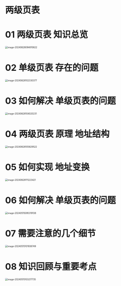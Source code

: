 # 两级页表



# 01 两级页表 知识总览

<img src="https://cvp.oss-cn-shanghai.aliyuncs.com/picgo/202406280948787.png" alt="image-20240628094810622" style="zoom:50%;" />



# 02 单级页表 存在的问题

<img src="https://cvp.oss-cn-shanghai.aliyuncs.com/picgo/202406281023539.png" alt="image-20240628102330377" style="zoom:50%;" />



# 03 如何解决 单级页表的问题

<img src="https://cvp.oss-cn-shanghai.aliyuncs.com/picgo/202406281040356.png" alt="image-20240628104020231" style="zoom:50%;" />



# 04 两级页表 原理 地址结构

<img src="https://cvp.oss-cn-shanghai.aliyuncs.com/picgo/202406281058747.png" alt="image-20240628105829522" style="zoom:50%;" />



# 05 如何实现 地址变换

<img src="https://cvp.oss-cn-shanghai.aliyuncs.com/picgo/202406281112599.png" alt="image-20240628111223421" style="zoom:50%;" />



# 06 如何解决 单级页表的问题

<img src="https://cvp.oss-cn-shanghai.aliyuncs.com/picgo/202405150953347.png" alt="image-20240515095319138" style="zoom: 50%;" />



# 07 需要注意的几个细节

<img src="https://cvp.oss-cn-shanghai.aliyuncs.com/picgo/202405151019113.png" alt="image-20240515101938749" style="zoom:50%;" />



# 08 知识回顾与重要考点

<img src="https://cvp.oss-cn-shanghai.aliyuncs.com/picgo/202405151032907.png" alt="image-20240515103217735" style="zoom:50%;" />